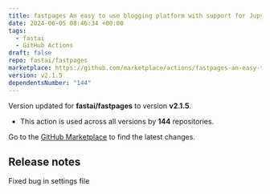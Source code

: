 ```yaml
---
title: fastpages An easy to use blogging platform with support for Jupyter Notebooks.
date: 2024-06-05 08:46:34 +00:00
tags:
  - fastai
  - GitHub Actions
draft: false
repo: fastai/fastpages
marketplace: https://github.com/marketplace/actions/fastpages-an-easy-to-use-blogging-platform-with-support-for-jupyter-notebooks
version: v2.1.5
dependentsNumber: "144"
---
```



Version updated for **fastai/fastpages** to version **v2.1.5**.
- This action is used across all versions by **144** repositories.

Go to the [GitHub Marketplace](https://github.com/marketplace/actions/fastpages-an-easy-to-use-blogging-platform-with-support-for-jupyter-notebooks) to find the latest changes.

## Release notes

Fixed bug in settings file
